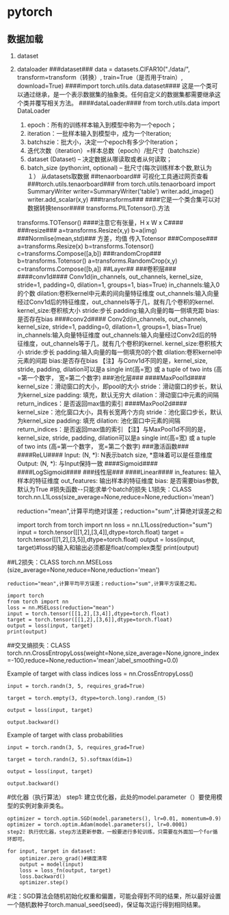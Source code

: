 # pytorch #
## 数据加载 ##
1. dataset
2. dataloader
###dataset###
data = datasets.CIFAR10("./data/", transform=transform（转换）, train=True（是否用于train）, download=True)
####import torch.utils.data.dataset####
	这是一个类可以通过继承，是一个表示数据集的抽象类。任何自定义的数据集都需要继承这个类并覆写相关方法。
####dataLoader####
	from torch.utils.data import DataLoader
	1. epoch：所有的训练样本输入到模型中称为一个epoch；
	2. iteration：一批样本输入到模型中，成为一个Iteration;
	3. batchszie：批大小，决定一个epoch有多少个Iteration；
	4. 迭代次数（iteration）=样本总数（epoch）/批尺寸（batchszie）
	5. dataset (Dataset) – 决定数据从哪读取或者从何读取；
	6. batch_size (python:int, optional) – 批尺寸(每次训练样本个数,默认为１）
	从datasets取数据
##tenaorboard##
    可视化工具通过网页查看
###torch.utils.tenaorboard###
	from torch.utils.tenaorboard import SummaryWriter
	writer=SummaryWriter('table')
	writer.add_image()
	writer.add_scalar(x,y)
###transforms###
####它是一个类合集可以对数据转换tensor####
	transforms.PILTotensor().方法
	
	transforms.TOTensor()
####注意它有张量，H x W x C####
###resize###
	a=transforms.Resize(x,y)
	b=a(img)
###Normlise(mean,std)###
	方差，均值
	传入Totensor
###Compose###
	a=transforms.Resize(x)
	b=transforms.Totensor()
	c=transforms.Compose([a,b])
###randomCrop###
	b=transforms.Totensor()
	a=transforms.RandomCrop(x,y)
	c=transforms.Compose([b,a])
##Layer##
###卷积层###
####conv1d####
	Conv1d(in_channels, out_channels, kernel_size, stride=1, padding=0, dilation=1, groups=1, bias=True)
	in_channels:输入0的个数
	dilation:卷积kernel中元素的间向量特征维度
	out_channels:输入向量经过Conv1d后的特征维度，out_channels等于几，就有几个卷积的kernel.
	kernel_size:卷积核大小
	stride:步长
	padding:输入向量的每一侧填充距
	bias:是否存在bias
####conv2d####
	Conv2d(in_channels, out_channels, kernel_size, stride=1, padding=0, dilation=1, groups=1, bias=True)
	in_channels:输入向量特征维度
	out_channels:输入向量经过Conv2d后的特征维度，out_channels等于几，就有几个卷积的kernel.
	kernel_size:卷积核大小
	stride:步长
	padding:输入向量的每一侧填充0的个数
	dilation:卷积kernel中元素的间距
	bias:是否存在bias
	【注】与Conv1d不同的是，kernel_size, stride, padding, dilation可以是a single int(高=宽) 或 a tuple of two ints (高=第一个数字， 宽=第二个数字)
###池化层###
####MaxPool1d####
	kernel_size：滑动窗口的大小，即pool的大小
	stride：滑动窗口的步长，默认为kernel_size
	padding: 填充，默认无穷大
	dilation：滑动窗口中元素的间隔
	return_indices：是否返回max值的索引
####MaxPool2d####
	kernel_size：池化窗口大小，具有长宽两个方向
	stride：池化窗口步长，默认为kernel_size
	padding: 填充
	dilation: 池化窗口中元素的间隔
	return_indices：是否返回max值的索引
	【注】与MaxPool1d不同的是，kernel_size, stride, padding, dilation可以是a single int(高=宽) 或 	a tuple of two ints (高=第一个数字， 宽=第二个数字)
###激活函数###
####ReLU####
	Input: (N, *): N表示batch size, *意味着可以是任意维度
	Output: (N, *): 与Input保持一致
####Sigmoid####
####LogSigmoid####
###线性层###
####Linear####
	in_features: 输入样本的特征维度
	out_features: 输出样本的特征维度
	bias: 是否需要bias参数, 默认为True
#损失函数--只能求单个batch的损失
	L1损失：CLASS torch.nn.L1Loss(size_average=None,reduce=None,reduction='mean')

	reduction="mean",计算平均绝对误差；reduction="sum",计算绝对误差之和

	import torch
	from torch import nn
	loss = nn.L1Loss(reduction="sum")
	input = torch.tensor([[1,2],[3,4]],dtype=torch.float)
	target = torch.tensor([[1,2],[3,5]],dtype=torch.float)
	output = loss(input, target)#loss的输入和输出必须都是float/complex类型
	print(output)


##L2损失：CLASS torch.nn.MSELoss (size_average=None,reduce=None,reduction='mean')

	reduction="mean",计算平均平方误差；reduction="sum",计算平方误差之和。

	import torch
	from torch import nn
	loss = nn.MSELoss(reduction="mean")
	input = torch.tensor([[1,2],[3,4]],dtype=torch.float)
	target = torch.tensor([[1,2],[3,6]],dtype=torch.float)
	output = loss(input, target)
	print(output)

##交叉熵损失：CLASS torch.nn.CrossEntropyLoss(weight=None,size_average=None,ignore_index=-100,reduce=None,reduction='mean',label_smoothing=0.0)

 Example of target with class indices
	loss = nn.CrossEntropyLoss()

	input = torch.randn(3, 5, requires_grad=True)

	target = torch.empty(3, dtype=torch.long).random_(5)

	output = loss(input, target)

	output.backward()


 Example of target with class probabilities

	input = torch.randn(3, 5, requires_grad=True)

	target = torch.randn(3, 5).softmax(dim=1)

	output = loss(input, target)

	output.backward()

#优化器（执行算法）
	step1: 建立优化器，此处的model.parameter（）要使用模型的实例对象非类名。

	optimizer = torch.optim.SGD(model.parameters(), lr=0.01, momentum=0.9)
	optimizer = torch.optim.Adam(model.parameters(), lr=0.0001)
	step2: 执行优化器，step方法更新参数，一般要进行多轮训练，只需要在外面加一个for循环即可。

	for input, target in dataset:
    	optimizer.zero_grad()#梯度清零
    	output = model(input)
    	loss = loss_fn(output, target)
    	loss.backward()
    	optimizer.step()
#注：SGD算法会随机初始化权重和偏置，可能会得到不同的结果，所以最好设置一个随机数种子torch.manual_seed(seed)，保证每次运行得到相同结果。
